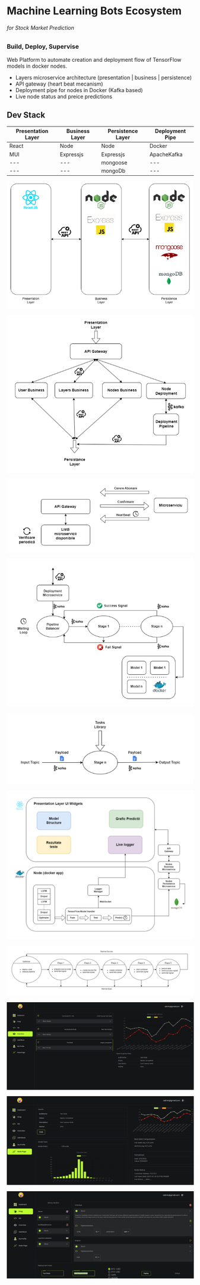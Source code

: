 # Machine Learning Bots Ecosystem
###### _for Stock Market Prediction_
### Build, Deploy, Supervise

Web Platform to automate creation and deployment flow of TensorFlow models in docker nodes.

- Layers microservice architecture (presentation | business | persistence)
- API gateway (heart beat mecanism) 
- Deployment pipe for nodes in Docker (Kafka based)
- Live node status and preice predictions

## Dev Stack

| Presentation Layer | Business Layer | Persistence Layer | Deployment Pipe
| ------ | ------ | ------ | ------ |
| React | Node | Node |Docker |
| MUI | Expressjs | Expressjs | ApacheKafka |
| --- | --- | mongoose |--- |
| --- | --- | mongoDb |--- |

![alt text](./readmeImgs/img10.png)

![alt text](./readmeImgs/img1.png)

![alt text](./readmeImgs/img2.png)

![alt text](./readmeImgs/img3.png)

![alt text](./readmeImgs/img4.png)

![alt text](/readmeImgs/img5.png)

![alt text](./readmeImgs/img9.png)

![alt text](./readmeImgs/img7.png)

![alt text](./readmeImgs/img8.png)

![alt text](./readmeImgs/img11.png)
